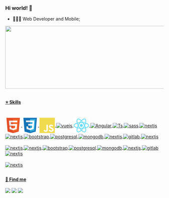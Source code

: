 ### Hi world! 👋

- 👩🏽‍💻 Web Developer and Mobile;

 <a href="https://github.com/losfodo">
  <img width="1500em" height="200em" src="https://github-readme-stats.vercel.app/api/top-langs/?username=losfodo&layout=compact&langs_count=7&theme=dracula"/>
<!--<div align="center">
  <a href="https://github.com/losfodo">
  <img height="180em" src="https://github-readme-stats.vercel.app/api?username=losfodo&show_icons=true&theme=dracula&include_all_commits=true&count_private=true"/>
  <img height="180em" src="https://github-readme-stats.vercel.app/api/top-langs/?username=losfodo&layout=compact&langs_count=7&theme=dracula"/>
</div>-->
  
  ##
  
  #### ⭐ Skills
<div style="display: inline_block"><br>
  <img alt="HTML" align="center" height="50" width="50" src="https://raw.githubusercontent.com/devicons/devicon/master/icons/html5/html5-original.svg">
  <img alt="CSS" align="center" height="50" width="50" src="https://raw.githubusercontent.com/devicons/devicon/master/icons/css3/css3-original.svg">
  <img alt="Js" align="center" height="50" width="50" src="https://raw.githubusercontent.com/devicons/devicon/master/icons/javascript/javascript-plain.svg">
  <img alt="vuejs" align="center" height="50" width="50" src="https://cdn.jsdelivr.net/gh/devicons/devicon/icons/vuejs/vuejs-original.svg" />
  <img alt="React" align="center" height="50" width="50" src="https://raw.githubusercontent.com/devicons/devicon/master/icons/react/react-original.svg">
  <img alt="Angular" align="center" height="50" width="50" src="https://cdn.jsdelivr.net/gh/devicons/devicon/icons/angularjs/angularjs-original.svg">
  <img alt="Ts" align="center" height="50" width="50" src="https://cdn.jsdelivr.net/gh/devicons/devicon/icons/typescript/typescript-plain.svg">
  <img alt="sass" align="center" height="50" width="50" src="https://cdn.jsdelivr.net/gh/devicons/devicon/icons/sass/sass-original.svg" />
 <img alt="nextjs" align="center" height="50" width="50" src="https://cdn.jsdelivr.net/gh/devicons/devicon/icons/nextjs/nextjs-line.svg" />
 <img alt="nextjs" align="center" height="50" width="50" src="https://cdn.jsdelivr.net/gh/devicons/devicon/icons/nodejs/nodejs-original-wordmark.svg" />
  <img alt="bootstrap" align="center" height="50" width="50" src="https://cdn.jsdelivr.net/gh/devicons/devicon/icons/bootstrap/bootstrap-original.svg" />
  <img alt="postgresql" align="center" height="50" width="50" src="https://cdn.jsdelivr.net/gh/devicons/devicon/icons/postgresql/postgresql-plain-wordmark.svg" />
  <img alt="mongodb" align="center" height="50" width="50" src="https://cdn.jsdelivr.net/gh/devicons/devicon/icons/mongodb/mongodb-original-wordmark.svg" />
 <img alt="nextjs" align="center" height="50" width="50" src="https://cdn.jsdelivr.net/gh/devicons/devicon/icons/git/git-original.svg" />
  <img alt="gitlab" align="center" height="50" width="50" src="https://cdn.jsdelivr.net/gh/devicons/devicon/icons/gitlab/gitlab-original-wordmark.svg" />
 <img alt="nextjs" align="center" height="50" width="50" src="https://cdn.jsdelivr.net/gh/devicons/devicon/icons/tailwindcss/tailwindcss-original-wordmark.svg" />
</div>

<div style="display: inline_block"><br>
 <img alt="nextjs" align="center" height="50" width="50" src="https://cdn.jsdelivr.net/gh/devicons/devicon/icons/nextjs/nextjs-line.svg" />
 <img alt="nextjs" align="center" height="50" width="50" src="https://cdn.jsdelivr.net/gh/devicons/devicon/icons/nodejs/nodejs-original-wordmark.svg" />
  <img alt="bootstrap" align="center" height="50" width="50" src="https://cdn.jsdelivr.net/gh/devicons/devicon/icons/bootstrap/bootstrap-original.svg" />
  <img alt="postgresql" align="center" height="50" width="50" src="https://cdn.jsdelivr.net/gh/devicons/devicon/icons/postgresql/postgresql-plain-wordmark.svg" />
  <img alt="mongodb" align="center" height="50" width="50" src="https://cdn.jsdelivr.net/gh/devicons/devicon/icons/mongodb/mongodb-original-wordmark.svg" />
 <img alt="nextjs" align="center" height="50" width="50" src="https://cdn.jsdelivr.net/gh/devicons/devicon/icons/git/git-original.svg" />
  <img alt="gitlab" align="center" height="50" width="50" src="https://cdn.jsdelivr.net/gh/devicons/devicon/icons/gitlab/gitlab-original-wordmark.svg" />
 <img alt="nextjs" align="center" height="50" width="50" src="https://cdn.jsdelivr.net/gh/devicons/devicon/icons/tailwindcss/tailwindcss-original-wordmark.svg" />
</div>
<div style="display: inline_block"><br>
<img alt="nextjs" align="center" height="50" width="50" src="https://cdn.jsdelivr.net/gh/devicons/devicon/icons/jest/jest-plain.svg" />
</div>

  
  ##
  
  #### 🔗 Find me
  <div> 
    <a href="https://www.linkedin.com/in/rafael-lino-lobo-097b121b5/" target="_blank"><img src="https://img.shields.io/badge/-LinkedIn-%230077B5?style=for-the-badge&logo=linkedin&logoColor=white" target="_blank"></a> 
  <a href = "mailto:rafaelzinholobo@gmail.com"><img src="https://img.shields.io/badge/-Gmail-%23333?style=for-the-badge&logo=gmail&logoColor=red" target="_blank"></a>
<a href="https://www.instagram.com/_rafa.lobo_/" target="_blank"><img src="https://img.shields.io/badge/-Instagram-%23E4405F?style=for-the-badge&logo=instagram&logoColor=white" target="_blank"></a>
</div>

<!--
https://devicon.dev/
#### ⭐ Skills
<div style="display: inline_block"><br>
  <img alt="HTML" align="center" height="30" width="40" src="https://raw.githubusercontent.com/devicons/devicon/master/icons/html5/html5-original.svg">
  <img alt="CSS" align="center" height="30" width="40" src="https://raw.githubusercontent.com/devicons/devicon/master/icons/css3/css3-original.svg">
  <img alt="Js" align="center" height="30" width="40" src="https://raw.githubusercontent.com/devicons/devicon/master/icons/javascript/javascript-plain.svg">
  <img alt="vuejs" align="center" height="30" width="40" src="https://cdn.jsdelivr.net/gh/devicons/devicon/icons/vuejs/vuejs-original.svg" />
  <img alt="React" align="center" height="30" width="40" src="https://raw.githubusercontent.com/devicons/devicon/master/icons/react/react-original.svg">
  <img alt="sass" align="center" height="30" width="40" src="https://cdn.jsdelivr.net/gh/devicons/devicon/icons/sass/sass-original.svg" />
  <img alt="bootstrap" align="center" height="30" width="40" src="https://cdn.jsdelivr.net/gh/devicons/devicon/icons/bootstrap/bootstrap-original.svg" />
  <img alt="vuetify" align="center" height="30" width="40" src="https://cdn.jsdelivr.net/gh/devicons/devicon/icons/vuetify/vuetify-original.svg" />
  <img alt="postgresql" align="center" height="30" width="40" src="https://cdn.jsdelivr.net/gh/devicons/devicon/icons/postgresql/postgresql-plain-wordmark.svg" />
  <img alt="mongodb" align="center" height="30" width="40" src="https://cdn.jsdelivr.net/gh/devicons/devicon/icons/mongodb/mongodb-original-wordmark.svg" />
  <img alt="gitlab" align="center" height="30" width="40" src="https://cdn.jsdelivr.net/gh/devicons/devicon/icons/gitlab/gitlab-original-wordmark.svg" />
  <img alt="jest" align="center" height="30" width="40" src="https://cdn.jsdelivr.net/gh/devicons/devicon/icons/jest/jest-plain.svg" />
</div>


<a href="https://twitter.com/losfodo"><img src="https://img.shields.io/badge/Twitter-1DA1F2?style=for-the-badge&logo=twitter&logoColor=white"></img></a>

**losfodo/losfodo** is a ✨ _special_ ✨ repository because its `README.md` (this file) appears on your GitHub profile.

👋
- 🔭 I’m currently working on ...
- 🌱 I’m currently learning ...
- 👯 I’m looking to collaborate on ...
- 🤔 I’m looking for help with ...
- 💬 Ask me about ...
- 📫 How to reach me: ...
- 😄 Pronouns: ...
- ⚡ Fun fact: ...
-->
